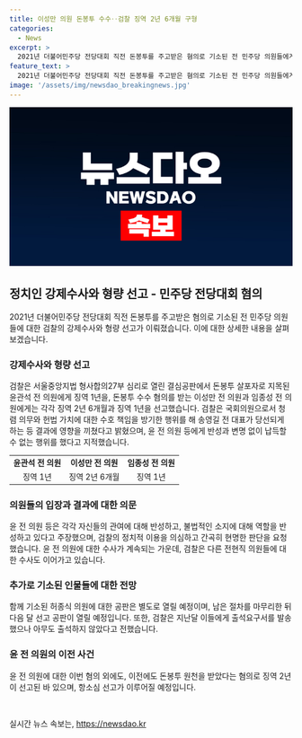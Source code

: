 ```yaml
---
title: 이성만 의원 돈봉투 수수‥검찰 징역 2년 6개월 구형
categories:
  - News
excerpt: >
  2021년 더불어민주당 전당대회 직전 돈봉투를 주고받은 혐의로 기소된 전 민주당 의원들에게 검찰이 징역형을 구형했습니다. 윤관석 전 의원에게는 징역 1년, 이성만 전 의원과 임종성 전 의원에게는 각각 징역 2년 6개월과 징역 1년을 선고했습니다. 검찰은 의원들이 헌법가치를 방기하고 청렴의무를 위반한 것으로 지적하며, 현재 관련된 사건들이 수사 및 재판 중이라는 점을 언급했습니다. 윤 전 의원은 관여의 크게 반성하고 있는 반면, 이 전 의원은 후원금 한도 부재 등을 언급하며 반성 중임을 주장했습니다. 이들에게 추가적인 수사가 진행 중이며, 임 전 의원은 현명한 판단을 요청했습니다. 처리과정은 다음 달 마무리되고 30일에 선고 공판이 예정되어 있습니다. 함께 기소된 다른 의원들에 대한 수사도 이어지고 있습니다.
feature_text: >
  2021년 더불어민주당 전당대회 직전 돈봉투를 주고받은 혐의로 기소된 전 민주당 의원들에게 검찰이 징역형을 구형했습니다. 윤관석 전 의원에게는 징역 1년, 이성만 전 의원과 임종성 전 의원에게는 각각 징역 2년 6개월과 징역 1년을 선고했습니다. 검찰은 의원들이 헌법가치를 방기하고 청렴의무를 위반한 것으로 지적하며, 현재 관련된 사건들이 수사 및 재판 중이라는 점을 언급했습니다. 윤 전 의원은 관여의 크게 반성하고 있는 반면, 이 전 의원은 후원금 한도 부재 등을 언급하며 반성 중임을 주장했습니다. 이들에게 추가적인 수사가 진행 중이며, 임 전 의원은 현명한 판단을 요청했습니다. 처리과정은 다음 달 마무리되고 30일에 선고 공판이 예정되어 있습니다. 함께 기소된 다른 의원들에 대한 수사도 이어지고 있습니다.
image: '/assets/img/newsdao_breakingnews.jpg'
---
```


<p><img src="/assets/img/newsdao_breakingnews.jpg" alt="cryptoinkorea 속보" /></p>

<h2 data-ke-size="size26">정치인 강제수사와 형량 선고 - 민주당 전당대회 혐의</h2>

<p data-ke-size="size16">2021년 더불어민주당 전당대회 직전 돈봉투를 주고받은 혐의로 기소된 전 민주당 의원들에 대한 검찰의 강제수사와 형량 선고가 이뤄졌습니다. 이에 대한 상세한 내용을 살펴보겠습니다.</p>

<h3>강제수사와 형량 선고</h3>

<p data-ke-size="size16">검찰은 서울중앙지법 형사합의27부 심리로 열린 결심공판에서 돈봉투 살포자로 지목된 윤관석 전 의원에게 징역 1년을, 돈봉투 수수 혐의를 받는 이성만 전 의원과 임종성 전 의원에게는 각각 징역 2년 6개월과 징역 1년을 선고했습니다. 검찰은 국회의원으로서 청렴 의무와 헌법 가치에 대한 수호 책임을 방기한 행위를 해 송영길 전 대표가 당선되게 하는 등 결과에 영향을 끼쳤다고 밝혔으며, 윤 전 의원 등에게 반성과 변명 없이 납득할 수 없는 행위를 했다고 지적했습니다.</p>

<table>
    <tr>
        <td style="text-align: center; height: 17px;"><b>윤관석 전 의원</b></td>
        <td style="text-align: center; height: 17px;"><b>이성만 전 의원</b></td>
        <td style="text-align: center; height: 17px;"><b>임종성 전 의원</b></td>
    </tr>
    <tr>
        <td style="text-align: center;">징역 1년</td>
        <td style="text-align: center;">징역 2년 6개월</td>
        <td style="text-align: center;">징역 1년</td>
    </tr>
</table>

<h3>의원들의 입장과 결과에 대한 의문</h3>

<p data-ke-size="size16">윤 전 의원 등은 각각 자신들의 관여에 대해 반성하고, 불법적인 소지에 대해 역할을 반성하고 있다고 주장했으며, 검찰의 정치적 이용을 의심하고 간곡히 현명한 판단을 요청했습니다. 윤 전 의원에 대한 수사가 계속되는 가운데, 검찰은 다른 전현직 의원들에 대한 수사도 이어가고 있습니다.</p>

<h3>추가로 기소된 인물들에 대한 전망</h3>

<p data-ke-size="size16">함께 기소된 허종식 의원에 대한 공판은 별도로 열릴 예정이며, 남은 절차를 마무리한 뒤 다음 달 선고 공판이 열릴 예정입니다. 또한, 검찰은 지난달 이들에게 출석요구서를 발송했으나 아무도 출석하지 않았다고 전했습니다.</p>

<h3>윤 전 의원의 이전 사건</h3>

<p data-ke-size="size16">윤 전 의원에 대한 이번 혐의 외에도, 이전에도 돈봉투 원천을 받았다는 혐의로 징역 2년이 선고된 바 있으며, 항소심 선고가 이루어질 예정입니다.</p>

<p data-ke-size="size16">&nbsp;</p>
실시간 뉴스 속보는, <a href="https://newsdao.kr" rel="dofollow">https://newsdao.kr</a>


